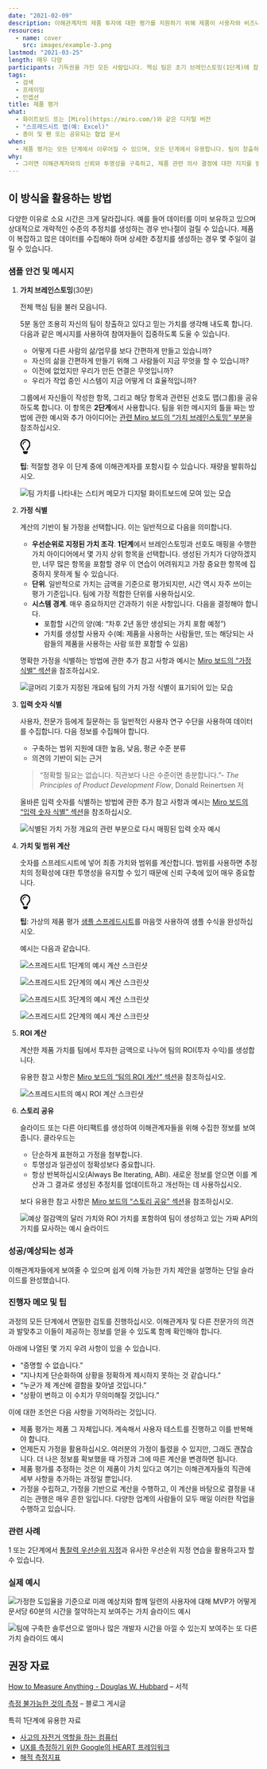 ```yaml
---
date: "2021-02-09"
description: 이해관계자의 제품 투자에 대한 평가를 지원하기 위해 제품이 사용자와 비즈니스에 제공하는 가치를 수량화합니다.
resources:
  - name: cover
    src: images/example-3.png
lastmod: "2021-03-25"
length: 매우 다양
participants: 기득권을 가진 모든 사람입니다. 핵심 팀은 초기 브레인스토밍(1단계)에 참여해야 하며, 예측이 구체화될 때에는 직접적인 이해관계자가 동반해야 합니다(2~5단계).
tags:
  - 검색
  - 프레이밍
  - 인셉션
title: 제품 평가
what:
  - 화이트보드 또는 [Miro](https://miro.com/)와 같은 디지털 버전
  - "스프레드시트 앱(예: Excel)"
  - 종이 및 펜 또는 공유되는 협업 문서
when:
  - 제품 평가는 모든 단계에서 이루어질 수 있으며, 모든 단계에서 유용합니다. 팀이 창출하는 가치에 대한 명확한 설명이 부족할 때 언제든지 제품을 평가하는 것이 가장 중요하며, 이해관계자는 직원 배치나 제품 관련 의사 결정에 대해 더 잘 알고 있어야 합니다.
why:
  - 그러면 이해관계자와의 신뢰와 투명성을 구축하고, 제품 관련 의사 결정에 대한 지지를 받고, 팀 작업의 중요성을 알릴 수 있습니다.
---
```


<h2 id="how-to-use-this-method">이 방식을 활용하는
방법</h2>

<p>다양한 이유로 소요 시간은 크게 달라집니다. 예를 들어 데이터를 이미 보유하고 있으며 상대적으로 개략적인
수준의 추정치를 생성하는 경우 반나절이 걸릴 수 있습니다. 제품이 복잡하고 많은 데이터를 수집해야 하며 상세한 추정치를
생성하는 경우 몇 주일이 걸릴 수 있습니다.</p>

<div class="bg-gray-dark p-lg-5 p-3 mb-4"><div
class="col-lg-9"><h3
id="sample-agenda--prompts">샘플 안건 및 메시지</h3>

<ol>

<li>

<p><strong>가치 브레인스토밍</strong>(30분)</p>

<p>전체 핵심 팀을 불러 모읍니다.</p>

<p>5분 동안 조용히 자신의 팀이 창출하고 있다고 믿는 가치를 생각해 내도록 합니다. 다음과 같은 메시지를
사용하여 참여자들이 집중하도록 도울 수 있습니다.</p>

<ul>

<li>어떻게 다른 사람의 삶/업무를 보다 간편하게 만들고 있습니까?</li>

<li>자신의 삶을 간편하게 만들기 위해 그 사람들이 지금 무엇을 할 수 있습니까?</li>

<li>이전에 없었지만 우리가 만든 연결은 무엇입니까?</li>

<li>우리가 작업 중인 시스템이 지금 어떻게 더 효율적입니까?</li>

</ul>

<p>그룹에서 자신들이 작성한 항목, 그리고 해당 항목과 관련된 선호도 맵(그룹)을 공유하도록 합니다. 이 항목은
<strong>2단계</strong>에서 사용합니다. 팀을 위한 메시지의 틀을 짜는 방법에 관한 예시와
추가 아이디어는 <a
href="https://miro.com/app/board/o9J_lNuKt0U=/?moveToWidget=3074457356234182070&amp;cot=14"
target="_blank" rel="nofollow">관련 Miro 보드의 “가치
브레인스토밍” 부분</a>을 참조하십시오.</p>

<div class="callout td-box--gray-darkest p-3 my-5
border-bottom border-right border-left border-top row"><div
class="col-1 row align-items-center
justify-content-center"><svg height="30"
aria-hidden="true" focusable="false"
data-prefix="far" data-icon="lightbulb"
role="img" xmlns="http://www.w3.org/2000/svg"
viewBox="0 0 352 512" class="svg-inline--fa
fa-lightbulb"><path fill="currentColor"
d="M176 80c-52.94 0-96 43.06-96 96 0 8.84 7.16 16 16 16s16-7.16
16-16c0-35.3 28.72-64 64-64 8.84 0 16-7.16 16-16s-7.16-16-16-16zM96.06
459.17c0 3.15.93 6.22 2.68 8.84l24.51 36.84c2.97 4.46 7.97 7.14 13.32
7.14h78.85c5.36 0 10.36-2.68 13.32-7.14l24.51-36.84c1.74-2.62 2.67-5.7
2.68-8.84l.05-43.18H96.02l.04 43.18zM176 0C73.72 0 0 82.97 0 176c0
44.37 16.45 84.85 43.56 115.78 16.64 18.99 42.74 58.8 52.42
92.16v.06h48v-.12c-.01-4.77-.72-9.51-2.15-14.07-5.59-17.81-22.82-64.77-62.17-109.67-20.54-23.43-31.52-53.15-31.61-84.14-.2-73.64
59.67-128 127.95-128 70.58 0 128 57.42 128 128 0 30.97-11.24
60.85-31.65 84.14-39.11 44.61-56.42 91.47-62.1 109.46a47.507 47.507 0
0 0-2.22 14.3v.1h48v-.05c9.68-33.37 35.78-73.18 52.42-92.16C335.55
260.85 352 220.37 352 176 352 78.8 273.2 0 176 0z"
class=""></path></svg></div><div
class="col-11"><p><strong>팁</strong>:
적절할 경우 이 단계 중에 이해관계자를 포함시킬 수 있습니다. 재량을
발휘하십시오.</p></div></div>

<p><img
src="https://tanzu.vmware.com/developer/practices/product-valuation/images/step-1.png"
alt="팀 가치를 나타내는 스티커 메모가 디지털 화이트보드에 모여 있는 모습" 
/></p>

</li>

<li>

<p><strong>가정 식별</strong></p>

<p>계산의 기반이 될 가정을 선택합니다. 이는 일반적으로 다음을 의미합니다.</p>

<ul>

<li><strong>우선순위로 지정된 가치 조각</strong>.
<strong>1단계</strong>에서 브레인스토밍과 선호도 매핑을 수행한 가치 아이디어에서 몇 가지
상위 항목을 선택합니다. 생성된 가치가 다양하겠지만, 너무 많은 항목을 포함할 경우 이 연습이 어려워지고 가장 중요한 항목에
집중하지 못하게 될 수 있습니다.</li>

<li><strong>단위</strong>. 일반적으로 가치는 금액을 기준으로 평가되지만,
시간 역시 자주 쓰이는 평가 기준입니다. 팀에 가장 적합한 단위를 사용하십시오.</li>

<li><strong>시스템 경계</strong>. 매우 중요하지만 간과하기 쉬운 사항입니다.
다음을 결정해야 합니다.

<ul>

<li>포함할 시간의 양(예: “차후 2년 동안 생성되는 가치 포함 예정”)</li>

<li>가치를 생성할 사용자 수(예: 제품을 사용하는 사람들만, 또는 해당되는 사람들의 제품을 사용하는 사람 또한
포함할 수 있음)</li>

</ul>

</li>

</ul>

<p>명확한 가정을 식별하는 방법에 관한 추가 참고 사항과 예시는 <a
href="https://miro.com/app/board/o9J_lNuKt0U=/?moveToWidget=3074457356234182071&amp;cot=14"
target="_blank" rel="nofollow">Miro 보드의 “가정 식별”
섹션</a>을 참조하십시오.</p>

<p><img
src="https://tanzu.vmware.com/developer/practices/product-valuation/images/step-2.png"
alt="글머리 기호가 지정된 개요에 팀의 가치 가정 식별이 표기되어 있는 모습" 
/></p>

</li>

<li>

<p><strong>입력 숫자 식별</strong></p>

<p>사용자, 전문가 등에게 질문하는 등 일반적인 사용자 연구 수단을 사용하여 데이터를 수집합니다. 다음 정보를
수집해야 합니다.</p>

<ul>

<li>구축하는 범위 지원에 대한 높음, 낮음, 평균 수준 분류</li>

<li>의견의 기반이 되는 근거</li>

</ul>

<blockquote>

<p>“정확할 필요는 없습니다. 직관보다 나은 수준이면 충분합니다.”- <em>The Principles
of Product Development Flow</em>, Donald Reinertsen 저</p>

</blockquote>

<p>올바른 입력 숫자를 식별하는 방법에 관한 추가 참고 사항과 예시는 <a
href="https://miro.com/app/board/o9J_lNuKt0U=/?moveToWidget=3074457356234182072&amp;cot=14"
target="_blank" rel="nofollow">Miro 보드의 “입력 숫자
식별” 섹션</a>을 참조하십시오.</p>

<p><img
src="https://tanzu.vmware.com/developer/practices/product-valuation/images/step-3.png"
alt="식별된 가치 가정 개요의 관련 부분으로 다시 매핑된 입력 숫자 예시"  /></p>

</li>

<li>

<p><strong>가치 및 범위 계산</strong></p>

<p>숫자를 스프레드시트에 넣어 최종 가치와 범위를 계산합니다. 범위를 사용하면 추정치의 정확성에 대한 투명성을
유지할 수 있기 때문에 신뢰 구축에 있어 매우 중요합니다.</p>

<div class="callout td-box--gray-darkest p-3 my-5
border-bottom border-right border-left border-top row"><div
class="col-1 row align-items-center
justify-content-center"><svg height="30"
aria-hidden="true" focusable="false"
data-prefix="far" data-icon="lightbulb"
role="img" xmlns="http://www.w3.org/2000/svg"
viewBox="0 0 352 512" class="svg-inline--fa
fa-lightbulb"><path fill="currentColor"
d="M176 80c-52.94 0-96 43.06-96 96 0 8.84 7.16 16 16 16s16-7.16
16-16c0-35.3 28.72-64 64-64 8.84 0 16-7.16 16-16s-7.16-16-16-16zM96.06
459.17c0 3.15.93 6.22 2.68 8.84l24.51 36.84c2.97 4.46 7.97 7.14 13.32
7.14h78.85c5.36 0 10.36-2.68 13.32-7.14l24.51-36.84c1.74-2.62 2.67-5.7
2.68-8.84l.05-43.18H96.02l.04 43.18zM176 0C73.72 0 0 82.97 0 176c0
44.37 16.45 84.85 43.56 115.78 16.64 18.99 42.74 58.8 52.42
92.16v.06h48v-.12c-.01-4.77-.72-9.51-2.15-14.07-5.59-17.81-22.82-64.77-62.17-109.67-20.54-23.43-31.52-53.15-31.61-84.14-.2-73.64
59.67-128 127.95-128 70.58 0 128 57.42 128 128 0 30.97-11.24
60.85-31.65 84.14-39.11 44.61-56.42 91.47-62.1 109.46a47.507 47.507 0
0 0-2.22 14.3v.1h48v-.05c9.68-33.37 35.78-73.18 52.42-92.16C335.55
260.85 352 220.37 352 176 352 78.8 273.2 0 176 0z"
class=""></path></svg></div><div
class="col-11"><p><strong>팁</strong>:
가상의 제품 평가 <a
href="https://tanzu.vmware.com/developer/files/PM-onomics-Examples.xlsx">샘플
스프레드시트</a>를 마음껏 사용하여 샘플 수식을
완성하십시오.</p></div></div>

<p>예시는 다음과 같습니다.</p>

<p><img
src="https://tanzu.vmware.com/developer/practices/product-valuation/images/api1.png"
alt="스프레드시트 1단계의 예시 계산 스크린샷"  /></p>

<p><img
src="https://tanzu.vmware.com/developer/practices/product-valuation/images/api2.png"
alt="스프레드시트 2단계의 예시 계산 스크린샷"  /></p>

<p><img
src="https://tanzu.vmware.com/developer/practices/product-valuation/images/api3.png"
alt="스프레드시트 3단계의 예시 계산 스크린샷"  /></p>

<p><img
src="https://tanzu.vmware.com/developer/practices/product-valuation/images/step-4.png"
alt="스프레드시트 2단계의 예시 계산 스크린샷"  /></p>

</li>

<li>

<p><strong>ROI 계산</strong></p>

<p>계산한 제품 가치를 팀에서 투자한 금액으로 나누어 팀의 ROI(투자 수익)를 생성합니다.</p>

<p>유용한 참고 사항은 <a
href="https://miro.com/app/board/o9J_lNuKt0U=/?moveToWidget=3074457356234182074&amp;cot=14"
target="_blank" rel="nofollow">Miro 보드의 “팀의 ROI
계산” 섹션</a>을 참조하십시오.</p>

<p><img
src="https://tanzu.vmware.com/developer/practices/product-valuation/images/step-5.png"
alt="스프레드시트의 예시 ROI 계산 스크린샷"  /></p>

</li>

<li>

<p><strong>스토리 공유</strong></p>

<p>슬라이드 또는 다른 아티팩트를 생성하여 이해관계자들을 위해 수집한 정보를 보여줍니다.
클라우드는</p>

<ul>

<li>단순하게 표현하고 가정을 첨부합니다.</li>

<li>투명성과 일관성이 정확성보다 중요합니다.</li>

<li>항상 반복하십시오(Always Be Iterating, ABI). 새로운 정보를 얻으면 이를 계산과 그
결과로 생성된 추정치를 업데이트하고 개선하는 데 사용하십시오.</li>

</ul>

<p>보다 유용한 참고 사항은 <a
href="https://miro.com/app/board/o9J_lNuKt0U=/?moveToWidget=3074457356234182075&amp;cot=14"
target="_blank" rel="nofollow">Miro 보드의 “스토리
공유” 섹션</a>을 참조하십시오.</p>

<p><img
src="https://tanzu.vmware.com/developer/practices/product-valuation/images/step-6.png"
alt="예상 절감액의 달러 가치와 ROI 가치를 포함하여 팀이 생성하고 있는 가짜 API의 가치를 묘사하는 예시
슬라이드"  /></p>

</li>

</ol>

</div></div>

<div class="bg-gray-dark p-lg-5 p-3 mb-4"><div
class="col-lg-9"><h3
id="successexpected-outcomes">성공/예상되는 성과</h3>

<p>이해관계자들에게 보여줄 수 있으며 쉽게 이해 가능한 가치 제안을 설명하는 단일 슬라이드를
완성했습니다.</div></div>

<div class="bg-gray-dark p-lg-5 p-3 mb-4"><div
class="col-lg-9"><h3
id="facilitator-notes--tips">진행자 메모 및 팁</h3>

<p>과정의 모든 단계에서 면밀한 검토를 진행하십시오. 이해관계자 및 다른 전문가의 의견과 발맞추고 이들이 제공하는
정보를 얻을 수 있도록 함께 확인해야 합니다.</p>

<p>아래에 나열된 몇 가지 우려 사항이 있을 수 있습니다.</p>

<ul>

<li>“증명할 수 없습니다.”</li>

<li>“지나치게 단순화하여 상황을 정확하게 제시하지 못하는 것 같습니다.”</li>

<li>“누군가 제 계산에 결함을 찾아낼 것입니다.”</li>

<li>“상황이 변하고 이 수치가 무의미해질 것입니다.”</li>

</ul>

<p>이에 대한 조언은 다음 사항을 기억하라는 것입니다.</p>

<ul>

<li>제품 평가는 제품 그 자체입니다. 계속해서 사용자 테스트를 진행하고 이를 반복해야
합니다.</li>

<li>언제든지 가정을 활용하십시오. 여러분의 가정이 틀렸을 수 있지만, 그래도 괜찮습니다. 더 나은 정보를
확보했을 때 가정과 그에 따른 계산을 변경하면 됩니다.</li>

<li>제품 평가를 추정하는 것은 이 제품이 가치 있다고 여기는 이해관계자들의 직관에 세부 사항을 추가하는 과정일
뿐입니다.</li>

<li>가정을 수립하고, 가정을 기반으로 계산을 수행하고, 이 계산을 바탕으로 결정을 내리는 관행은 매우 흔한
일입니다. 다양한 업계의 사람들이 모두 매일 이러한 작업을 수행하고 있습니다.</li>

</ul>

</div></div>

<div class="bg-gray-dark p-lg-5 p-3 mb-4"><div
class="col-lg-9"><h3
id="related-practices">관련 사례</h3>

<p>1 또는 2단계에서 <a
href="https://tanzu.vmware.com/developer/practices/insight-prioritization">통찰력
우선순위 지정</a>과 유사한 우선순위 지정 연습을 활용하고자 할 수
있습니다.</div></div>

<div class="bg-gray-dark p-lg-5 p-3 mb-4"><div
class="col-lg-9"><h3
id="real-world-examples">실제 예시</h3>

<p><img
src="https://tanzu.vmware.com/developer/practices/product-valuation/images/example-1.png"
alt="가정한 도입율을 기준으로 미래 예상치와 함께 일련의 사용자에 대해 MVP가 어떻게 문서당 60분의 시간을
절약하는지 보여주는 가치 슬라이드 예시"  /></p>

<p><img
src="https://tanzu.vmware.com/developer/practices/product-valuation/images/example-2.png"
alt="팀에 구축한 솔루션으로 얼마나 많은 개발자 시간을 아낄 수 있는지 보여주는 또 다른 가치 슬라이드
예시"  /></p>

</div></div>

<div class="bg-gray-dark p-lg-5 p-3 mb-4"><div
class="col-lg-9"><h2
id="recommended-reading">권장 자료</h2>

<p><a href="https://www.howtomeasureanything.com/"
target="_blank" rel="nofollow">How to Measure
Anything - Douglas W. Hubbard</a> &ndash; 서적</p>

<p><a
href="https://tanzu.vmware.com/developer/blog/measuring-the-immeasurable">측정
불가능한 것의 측정</a> &ndash; 블로그 게시글</p>

<p>특히 1단계에 유용한 자료</p>

<ul>

<li><a
href="https://www.brainpickings.org/2011/12/21/steve-jobs-bicycle-for-the-mind-1990/"
target="_blank">사고의 자전거 역할을 하는 컴퓨터</a></li>

<li><a
href="https://www.interaction-design.org/literature/article/google-s-heart-framework-for-measuring-ux"
target="_blank">UX를 측정하기 위한 Google의 HEART
프레임워크</a></li>

<li><a
href="https://medium.com/@ms.mbalke/aarrr-framework-metrics-that-let-your-startup-sound-like-a-pirate-ship-e91d4082994b"
target="_blank">해적 측정지표</a></li>

</ul>

</div></div>

